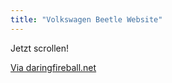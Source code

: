```yaml
---
title: "Volkswagen Beetle Website"
---
```

<p>Jetzt scrollen!</p>
<p><a href="http://daringfireball.net/linked/2011/09/27/vw" title="" target="">Via daringfireball.net</a></p>
